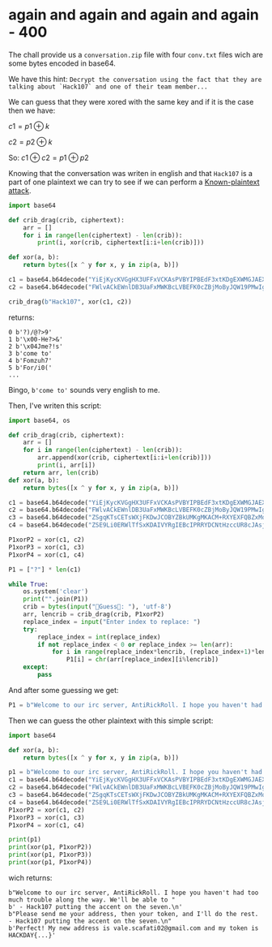 # again and again and again and again - 400

The chall provide us a `conversation.zip` file with four `conv.txt` files wich are some bytes encoded in base64.

We have this hint: ```Decrypt the conversation using the fact that they are talking about `Hack107` and one of their team member...```

We can guess that they were xored with the same key and if it is the case then we have:

$c1 = p1 \oplus k$

$c2 = p2 \oplus k$

So: $c1 \oplus c2 = p1 \oplus p2$

Knowing that the conversation was writen in english and that `Hack107` is a part of one plaintext we can try to see if we can perform a [Known-plaintext attack](https://en.wikipedia.org/wiki/Known-plaintext_attack).

```py
import base64

def crib_drag(crib, ciphertext):
    arr = []
    for i in range(len(ciphertext) - len(crib)):
        print(i, xor(crib, ciphertext[i:i+len(crib)]))

def xor(a, b):
    return bytes([x ^ y for x, y in zip(a, b)])

c1 = base64.b64decode("YiEjKycKVGgHX3UFFxVCKAsPVBYIPBEdF3xtKDgEXWMGJAEXLC5ZQFg4bl82RjNnLwlDUQwoHSdabzxCXy00ZE0oFlg5ODpZV0cUARcpNC9UNVs9XDRPAA4cFBAANllSMiRCCFxEDxZnWDIrN2wVPWwpCCIhETknTkYONjhGTgU+HwcXZgICEl1VFE0VKCFeSTk5EVJMTBsPVxBfA0slPCBQEwAHPxZ5PD9HOj8BMWEKJSFHKzhZH2sJOBAncUdtZFYgMiUBRX5/YhscABUEJyoZMVwjbTQCLlNfM0UtLHE4LicUJgBEIi10bg==")
c2 = base64.b64decode("FWlvACkEWnlDB3UaFxMWKBcLVBEFK0cZBjMoByJQW19PMwIgYzFQGB0fYD0=")

crib_drag(b"Hack107", xor(c1, c2))
```

returns:
```
0 b'?)/@?>9'
1 b'\x00-He?>&'
2 b'\x04Jme?!s'
3 b'come to'
4 b'Fomzuh7'
5 b'For/i0('
...
```
Bingo, `b'come to'` sounds very english to me.

Then, I've writen this script:
```py
import base64, os

def crib_drag(crib, ciphertext):
    arr = []
    for i in range(len(ciphertext) - len(crib)):
        arr.append(xor(crib, ciphertext[i:i+len(crib)])) 
        print(i, arr[i])
    return arr, len(crib)
def xor(a, b):
    return bytes([x ^ y for x, y in zip(a, b)])

c1 = base64.b64decode("YiEjKycKVGgHX3UFFxVCKAsPVBYIPBEdF3xtKDgEXWMGJAEXLC5ZQFg4bl82RjNnLwlDUQwoHSdabzxCXy00ZE0oFlg5ODpZV0cUARcpNC9UNVs9XDRPAA4cFBAANllSMiRCCFxEDxZnWDIrN2wVPWwpCCIhETknTkYONjhGTgU+HwcXZgICEl1VFE0VKCFeSTk5EVJMTBsPVxBfA0slPCBQEwAHPxZ5PD9HOj8BMWEKJSFHKzhZH2sJOBAncUdtZFYgMiUBRX5/YhscABUEJyoZMVwjbTQCLlNfM0UtLHE4LicUJgBEIi10bg==")
c2 = base64.b64decode("FWlvACkEWnlDB3UaFxMWKBcLVBEFK0cZBjMoByJQW19PMwIgYzFQGB0fYD0=")
c3 = base64.b64decode("ZSgqKTsCETsWXjFKDwJCOBYZBkUMKgMKACM+RXYEXFQBZxMqNjAVGhcaK1l1FjcpMkZ/VgglSyZbaDwKUmwiIUozV1h5bRFQFFhXXlVrKD8AIF48VXMbHANZVQQCKhkGRS4LREQMCFM0XCYiPGJr")
c4 = base64.b64decode("ZSE9Li0ERWlTfSxKDAIVYRgIEBcIPRRYDCNtHzccUR8cJAsjIjZcXkoxKVo4XzppNQlbUQUnD2JZMWgWWCc1KhkuClgcDBp6M3I/FSYEBwQ7AGgHYRYwJyc0cTgqCi4tNQ02O3kwPiwJdgQYAQ0nFzFqSmwPGSghXwJRdzwTQx4iVhJSMhgCU1BaDggCM3QfB1EsD1JMRhEMEhkefQ==")

P1xorP2 = xor(c1, c2)
P1xorP3 = xor(c1, c3)
P1xorP4 = xor(c1, c4)

P1 = ["?"] * len(c1)

while True:
    os.system('clear')
    print("".join(P1))
    crib = bytes(input("🐒Guess🐒: "), 'utf-8')
    arr, lencrib = crib_drag(crib, P1xorP2)
    replace_index = input("Enter index to replace: ")
    try:
        replace_index = int(replace_index)
        if not replace_index < 0 or replace_index >= len(arr):            
            for i in range(replace_index*lencrib, (replace_index+1)*lencrib):
                P1[i] = chr(arr[replace_index][i%lencrib])
    except:
        pass
```

And after some guessing we get:

```py
P1 = b"Welcome to our irc server, AntiRickRoll. I hope you haven't had too much trouble along the way. We'll be able to "
```

Then we can guess the other plaintext with this simple script:
```py
import base64

def xor(a, b):
    return bytes([x ^ y for x, y in zip(a, b)])

p1 = b"Welcome to our irc server, AntiRickRoll. I hope you haven't had too much trouble along the way. We'll be able to "
c1 = base64.b64decode("YiEjKycKVGgHX3UFFxVCKAsPVBYIPBEdF3xtKDgEXWMGJAEXLC5ZQFg4bl82RjNnLwlDUQwoHSdabzxCXy00ZE0oFlg5ODpZV0cUARcpNC9UNVs9XDRPAA4cFBAANllSMiRCCFxEDxZnWDIrN2wVPWwpCCIhETknTkYONjhGTgU+HwcXZgICEl1VFE0VKCFeSTk5EVJMTBsPVxBfA0slPCBQEwAHPxZ5PD9HOj8BMWEKJSFHKzhZH2sJOBAncUdtZFYgMiUBRX5/YhscABUEJyoZMVwjbTQCLlNfM0UtLHE4LicUJgBEIi10bg==")
c2 = base64.b64decode("FWlvACkEWnlDB3UaFxMWKBcLVBEFK0cZBjMoByJQW19PMwIgYzFQGB0fYD0=")
c3 = base64.b64decode("ZSgqKTsCETsWXjFKDwJCOBYZBkUMKgMKACM+RXYEXFQBZxMqNjAVGhcaK1l1FjcpMkZ/VgglSyZbaDwKUmwiIUozV1h5bRFQFFhXXlVrKD8AIF48VXMbHANZVQQCKhkGRS4LREQMCFM0XCYiPGJr")
c4 = base64.b64decode("ZSE9Li0ERWlTfSxKDAIVYRgIEBcIPRRYDCNtHzccUR8cJAsjIjZcXkoxKVo4XzppNQlbUQUnD2JZMWgWWCc1KhkuClgcDBp6M3I/FSYEBwQ7AGgHYRYwJyc0cTgqCi4tNQ02O3kwPiwJdgQYAQ0nFzFqSmwPGSghXwJRdzwTQx4iVhJSMhgCU1BaDggCM3QfB1EsD1JMRhEMEhkefQ==")
P1xorP2 = xor(c1, c2)
P1xorP3 = xor(c1, c3)
P1xorP4 = xor(c1, c4)

print(p1)
print(xor(p1, P1xorP2))
print(xor(p1, P1xorP3))
print(xor(p1, P1xorP4))
```
wich returns:
```
b"Welcome to our irc server, AntiRickRoll. I hope you haven't had too much trouble along the way. We'll be able to "
b' - Hack107 putting the accent on the seven.\n'
b"Please send me your address, then your token, and I'll do the rest. - Hack107 putting the accent on the seven.\n"
b'Perfect! My new address is vale.scafati02@gmail.com and my token is HACKDAY{...}'
```
